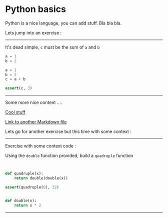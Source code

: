 # Python basics

Python is a nice language, you can add stuff. Bla bla bla.

Lets jump into an exercise :

---

It's dead simple, `c` must be the sum of `a` and `b`

```py
a = 1
b = 2
```

```py
a = 1
b = 2
c = a + b
```

```py
assert(c, 3)
```

---

Some more nice content ....

[Cool stuff](http://gitbook.io)

[Link to another Markdown file](./xyz/file.md)

Lets go for another exercise but this time with some context :

---

Exercise with some context code :

Using the `double` function provided, build a `quadruple` function

```py

```

```py

def quadruple(x):
    return double(double(x))

```

```py
assert(quadruple(8), 32)
```

```py

def double(x):
    return x * 2

```

---

